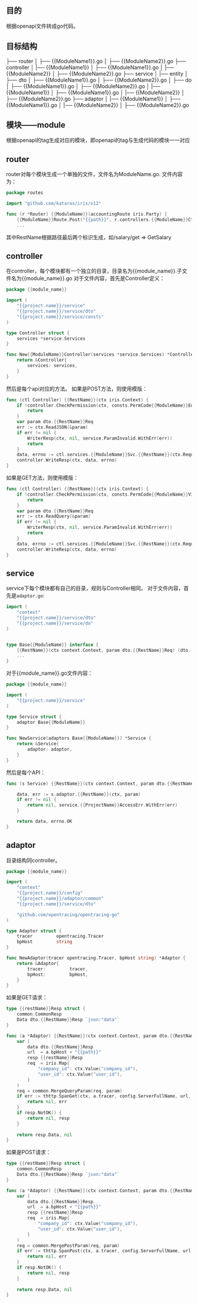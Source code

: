 ## 目的
根据openapi文件转成go代码。
## 目标结构
├── router
│        ├── {{ModuleName1}}.go
│        ├── {{ModuleName2}}.go
├── controller
│   |── {{ModuleName1}}
│        ├── {{ModuleName1}}.go
│   |── {{ModuleName2}}
│        ├── {{ModuleName2}}.go
├── service
│   |── entity
│        ├── dto
│            ├── {{ModuleName1}}.go
│            ├── {{ModuleName2}}.go
│        ├── do
│            ├── {{ModuleName1}}.go
│            ├── {{ModuleName2}}.go
│   |── {{ModuleName1}}
│        ├── {{ModuleName1}}.go
│   |── {{ModuleName2}}
│        ├── {{ModuleName2}}.go
├── adaptor
│   |── {{ModuleName1}}
│        ├── {{ModuleName1}}.go
│   |── {{ModuleName2}}
│        ├── {{ModuleName2}}.go

## 模块——module
根据openapi的tag生成对应的模块，即openapi的tag与生成代码的模块一一对应
## router
router对每个模块生成一个单独的文件，文件名为ModuleName.go.
文件内容为：
```go
package routes

import "github.com/kataras/iris/v12"

func (r *Router) {{ModuleName}}(accountingRoute iris.Party) {
	{{ModuleName}}Route.Post("{{path}}", r.controllers.{{ModuleName}}Ctl.{{RestName}})
	...
```
其中RestName根据路径最后两个标识生成，如/salary/get => GetSalary

## controller
在controller，每个模块都有一个独立的目录，目录名为{{module_name}}.子文件名为{{module_name}}.go
对于文件内容，首先是Controller定义：
```go
package {{module_name}}

import (
    "{{project.name}}/service"
    "{{project.name}}/service/dto"
    "{{project.name}}/service/consts"
)

type Controller struct {
	services *service.Services
}

func New{{ModuleName}}Controller(services *service.Services) *Controller {
	return &Controller{
		services: services,
	}
}
```
然后是每个api对应的方法。
如果是POST方法，则使用模版：
```go
func (ctl Controller) {{RestName}}(ctx iris.Context) {
    if !controller.CheckPermission(ctx, consts.PermCode{{ModuleName}}Edit) {
        return
    }
	var param dto.{{RestName}}Req
	err := ctx.ReadJSON(&param)
	if err != nil {
		WriterResp(ctx, nil, service.ParamInvalid.WithErr(err))
		return
	}
	data, errno := ctl.services.{{ModuleName}}Svc.{{RestName}}(ctx.Request().Context(), param)
    controller.WriteResp(ctx, data, errno)
}
```
如果是GET方法，则使用模版：
```go
func (ctl Controller) {{RestName}}(ctx iris.Context) {
    if !controller.CheckPermission(ctx, consts.PermCode{{ModuleName}}View) {
        return
    }
	var param dto.{{RestName}}Req
	err := ctx.ReadQuery(&param)
	if err != nil {
		WriterResp(ctx, nil, service.ParamInvalid.WithErr(err))
		return
	}
	data, errno := ctl.services.{{ModuleName}}Svc.{{RestName}}(ctx.Request().Context(), param)
    controller.WriteResp(ctx, data, errno)
}
```

## service
service下每个模块都有自己的目录，规则与Controller相同。
对于文件内容，首先是`adaptor.go`:
```go
import (
    "context"
	"{{project.name}}/service/dto"
	"{{project.name}}/service/do"
)


type Base{{ModuleName}} interface {
    {{RestName}}(ctx context.Context, param dto.{{RestName}}Req) (dto.{{RestName}}Resp, error)
	...
}
```
对于{{module_name}}.go文件内容：
```go
package {{module_name}}

import (
	"{{project.name}}/service"
)

type Service struct {
	adaptor Base{{ModuleName}}
}

func NewService(adaptors Base{{ModuleName}}) *Service {
	return &Service{
		adaptor: adaptor,
	}
}
```
然后是每个API：
```go
func (s Service) {{RestName}}(ctx context.Context, param dto.{{RestName}}Req) (dto.{{RestName}}Resp, service.Errno) {

	data, err := s.adaptor.{{RestName}}(ctx, param)
	if err != nil {
		return nil, service.{{ProjectName}}AccessErr.WithErr(err)
	}

	return data, errno.OK
}
```

## adaptor
目录结构同controller。
```go
package {{module_name}}

import (
	"context"
	"{{project.name}}/config"
    "{{project.name}}/adaptor/common"
	"{{project.name}}/service/dto"

    "github.com/opentracing/opentracing-go"
)

type Adaptor struct {
	tracer         opentracing.Tracer
	bpHost         string
}

func NewAdaptor(tracer opentracing.Tracer, bpHost string) *Adaptor {
	return &Adaptor{
		tracer:         tracer,
		bpHost:         bpHost,
	}
}
```
如果是GET请求：
```go
type {{restName}}Resp struct {
	common.CommonResp
	Data dto.{{RestName}}Resp `json:"data"`
}

func (a *Adaptor) {{RestName}}(ctx context.Context, param dto.{{RestName}}Req) (dto.{{RestName}}Resp, error) {
    var (
        data dto.{{RestName}}Resp
        url  = a.bpHost + "{{path}}"
        resp {{restName}}Resp
        req  = iris.Map{
            "company_id": ctx.Value("company_id"),
			"user_id": ctx.Value("user_id"),
        }
    )
	req = common.MergeQueryParam(req, param)
    if err := thttp.SpanGet(ctx, a.tracer, config.ServerFullName, url, common.GetHttpHeader, req, &resp); err != nil {
        return nil, err
    }
    if resp.NotOK() {
        return nil, resp
    }
	
	return resp.Data, nil
}
```
如果是POST请求：
```go
type {{restName}}Resp struct {
	common.CommonResp
	Data dto.{{RestName}}Resp `json:"data"`
}

func (a *Adaptor) {{RestName}}(ctx context.Context, param dto.{{RestName}}Req) (dto.{{RestName}}Resp, error) {
    var (
        data dto.{{RestName}}Resp
        url  = a.bpHost + "{{path}}"
        resp {{restName}}Resp
        req  = iris.Map{
            "company_id": ctx.Value("company_id"),
			"user_id": ctx.Value("user_id"),
        }
    )
	req = common.MergePostParam(req, param)
    if err := thttp.SpanPost(ctx, a.tracer, config.ServerFullName, url, common.PostHttpHeader, req, &resp); err != nil {
        return nil, err
    }
    if resp.NotOK() {
        return nil, resp
    }
	
	return resp.Data, nil
}
```